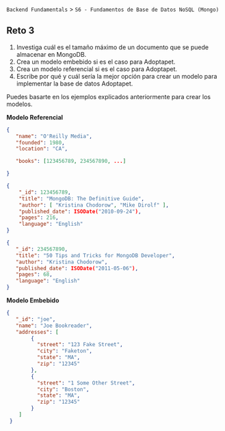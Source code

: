`Backend Fundamentals` > `S6 - Fundamentos de Base de Datos NoSQL (Mongo)` 
	
## Reto 3


1. Investiga cuál es el tamaño máximo de un documento que se puede almacenar en MongoDB.
2. Crea un modelo embebido si es el caso para Adoptapet.
3. Crea un modelo referencial si es el caso para Adoptapet.
4. Escribe por qué y cuál sería la mejor opción para crear un modelo para implementar la base de datos Adoptapet.

Puedes basarte en los ejemplos explicados anteriormente para crear los modelos.

**Modelo Referencial**

```json
{
   "name": "O'Reilly Media",
   "founded": 1980,
   "location": "CA",

   "books": [123456789, 234567890, ...]

}

{
    "_id": 123456789,
    "title": "MongoDB: The Definitive Guide",
    "author": [ "Kristina Chodorow", "Mike Dirolf" ],
    "published_date": ISODate("2010-09-24"),
    "pages": 216,
    "language": "English"
}

{
   "_id": 234567890,
   "title": "50 Tips and Tricks for MongoDB Developer",
   "author": "Kristina Chodorow",
   "published_date": ISODate("2011-05-06"),
   "pages": 68,
   "language": "English"
}
```

**Modelo Embebido**

```json
{
   "_id": "joe",
   "name": "Joe Bookreader",
   "addresses": [
        {
          "street": "123 Fake Street",
          "city": "Faketon",
          "state": "MA",
          "zip": "12345"
        },
        {
          "street": "1 Some Other Street",
          "city": "Boston",
          "state": "MA",
          "zip": "12345"
        }
    ]
 }
```
